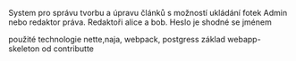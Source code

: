 System pro správu tvorbu a úpravu článků s možností ukládání fotek
Admin nebo redaktor práva. Redaktoři alice a bob. Heslo je shodné se jménem

použité technologie
nette,naja, webpack, postgress
základ webapp-skeleton od contributte
